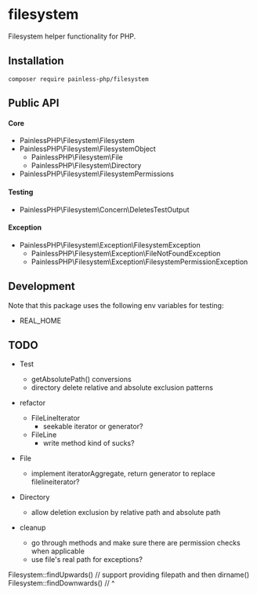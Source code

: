 # filesystem

Filesystem helper functionality for PHP.

## Installation

```
composer require painless-php/filesystem
```

## Public API

#### Core

* PainlessPHP\Filesystem\Filesystem
* PainlessPHP\Filesystem\FilesystemObject
    * PainlessPHP\Filesystem\File
    * PainlessPHP\Filesystem\Directory
* PainlessPHP\Filesystem\FilesystemPermissions

#### Testing

* PainlessPHP\Filesystem\Concern\DeletesTestOutput

#### Exception

* PainlessPHP\Filesystem\Exception\FilesystemException
    * PainlessPHP\Filesystem\Exception\FileNotFoundException
    * PainlessPHP\Filesystem\Exception\FilesystemPermissionException

## Development

Note that this package uses the following env variables for testing:
* REAL_HOME

## TODO

* Test
    * getAbsolutePath() conversions
    * directory delete relative and absolute exclusion patterns

* refactor
    * FileLineIterator
        * seekable iterator or generator?
    * FileLine
        * write method kind of sucks?

* File
    * implement iteratorAggregate, return generator to replace
      filelineiterator?

* Directory
    * allow deletion exclusion by relative path and absolute path

* cleanup
    * go through methods and make sure there are permission checks when applicable
    * use file's real path for exceptions?

Filesystem::findUpwards() // support providing filepath and then dirname()
Filesystem::findDownwards() // ^
